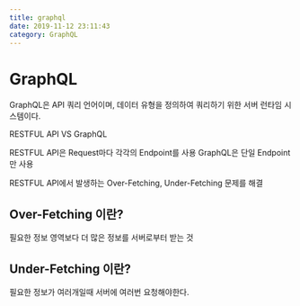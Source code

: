 ```yaml
---
title: graphql
date: 2019-11-12 23:11:43
category: GraphQL
---
```


# GraphQL

GraphQL은 API 쿼리 언어이며, 데이터 유형을 정의하여 쿼리하기 위한 서버 런타임 시스템이다.

RESTFUL API VS GraphQL

RESTFUL API은 Request마다 각각의 Endpoint를 사용
GraphQL은 단일 Endpoint만 사용

RESTFUL API에서 발생하는 Over-Fetching, Under-Fetching 문제를 해결

## Over-Fetching 이란?
필요한 정보 영역보다 더 많은 정보를 서버로부터 받는 것

## Under-Fetching 이란?
필요한 정보가 여러개일때 서버에 여러번 요청해야한다.

